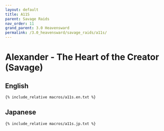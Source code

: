 ```yaml
---
layout: default
title: A11S
parent: Savage Raids
nav_order: 11
grand_parent: 3.0 Heavensward
permalink: /3.0_heavensward/savage_raids/a11s/
---
```


# Alexander - The Heart of the Creator (Savage)

## English
```
{% include_relative macros/a11s.en.txt %}
```

## Japanese
```
{% include_relative macros/a11s.jp.txt %}
```
